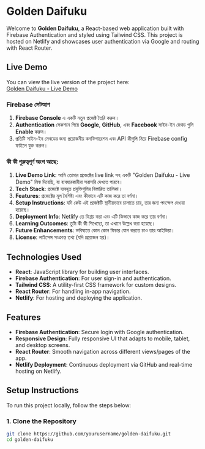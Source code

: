 # Golden Daifuku

Welcome to **Golden Daifuku**, a React-based web application built with Firebase Authentication and styled using Tailwind CSS. This project is hosted on Netlify and showcases user authentication via Google and routing with React Router.

## Live Demo

You can view the live version of the project here:  
[Golden Daifuku - Live Demo](https://golden-daifuku-37d5f3.netlify.app/)

### Firebase সেটআপ

1. **Firebase Console** এ একটি নতুন প্রজেক্ট তৈরি করুন।
2. **Authentication** সেকশনে গিয়ে **Google**, **GitHub**, এবং **Facebook** সাইন-ইন মেথড গুলি **Enable** করুন।
3. প্রতিটি সাইন-ইন মেথডের জন্য প্রয়োজনীয় কনফিগারেশন এবং API কীগুলি নিয়ে Firebase config ফাইলে যুক্ত করুন।

### কী কী গুরুত্বপূর্ণ অংশ আছে:

1. **Live Demo Link**: আমি তোমার প্রজেক্টের live link সহ একটি "Golden Daifuku - Live Demo" লিঙ্ক দিয়েছি, যা ব্যবহারকারীরা সরাসরি দেখতে পারবে।
2. **Tech Stack**: প্রজেক্টে ব্যবহৃত প্রযুক্তিগুলির বিস্তারিত তালিকা।
3. **Features**: প্রজেক্টের মূল বৈশিষ্ট্য এবং কীভাবে এটি কাজ করে তা বর্ণনা।
4. **Setup Instructions**: যদি কেউ এই প্রজেক্টটি স্থানীয়ভাবে চালাতে চায়, তার জন্য পদক্ষেপ দেওয়া হয়েছে।
5. **Deployment Info**: Netlify তে ডিপ্লয় করা এবং এটি কিভাবে কাজ করে তার বর্ণনা।
6. **Learning Outcomes**: তুমি কী কী শিখেছো, তা এখানে উল্লেখ করা হয়েছে।
7. **Future Enhancements**: ভবিষ্যতে কোন কোন ফিচার যোগ করতে চাও তার আইডিয়া।
8. **License**: লাইসেন্স সংক্রান্ত তথ্য (যদি প্রয়োজন হয়)।

## Technologies Used

- **React**: JavaScript library for building user interfaces.
- **Firebase Authentication**: For user sign-in and authentication.
- **Tailwind CSS**: A utility-first CSS framework for custom designs.
- **React Router**: For handling in-app navigation.
- **Netlify**: For hosting and deploying the application.

## Features

- **Firebase Authentication**: Secure login with Google authentication.
- **Responsive Design**: Fully responsive UI that adapts to mobile, tablet, and desktop screens.
- **React Router**: Smooth navigation across different views/pages of the app.
- **Netlify Deployment**: Continuous deployment via GitHub and real-time hosting on Netlify.

## Setup Instructions

To run this project locally, follow the steps below:

### 1. Clone the Repository

```bash
git clone https://github.com/yourusername/golden-daifuku.git
cd golden-daifuku
```
